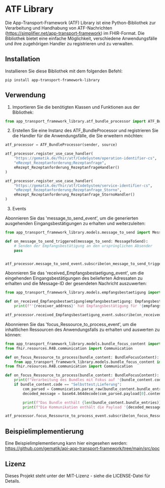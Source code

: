 # ATF Library

Die App-Transport-Framework (ATF) Library ist eine Python-Bibliothek zur Verarbeitung und Handhabung von ATF-Nachrichten (<https://simplifier.net/app-transport-framework>) im FHIR-Format. Die Bibliothek bietet eine einfache Möglichkeit, verschiedene Anwendungsfälle und ihre zugehörigen Handler zu registrieren und zu verwalten.

## Installation

Installieren Sie diese Bibliothek mit dem folgenden Befehl:

```
pip install app-transport-framework-library
```

## Verwendung

1. Importieren Sie die benötigten Klassen und Funktionen aus der Bibliothek:

```python
from app_transport_framework_library.atf_bundle_processor import ATF_BundleProcessor
```

2. Erstellen Sie eine Instanz des ATF_BundleProcessor und registrieren Sie die Handler für die Anwendungsfälle, die Sie erweitern möchten:

```python
atf_processor = ATF_BundleProcessor(sender, source)

atf_processor.register_use_case_handler(
    "https://gematik.de/fhir/atf/CodeSystem/operation-identifier-cs",
    "eRezept_Rezeptanforderung;Rezeptanfrage",
    eRezept_Rezeptanforderung_RezeptanfrageHandler()
)

atf_processor.register_use_case_handler(
    "https://gematik.de/fhir/atf/CodeSystem/service-identifier-cs",
    "eRezept_Rezeptanforderung;Rezeptanfrage_Storno",
    eRezept_Rezeptanforderung_Rezeptanfrage_StornoHandler()
)

```

3. Events

Abonnieren Sie das 'message_to_send_event', um die generierten ausgehenden Eingangsbestätigungen zu erhalten und weiterzuleiten:

```python
from app_transport_framework_library.models.message_to_send import MessageToSend

def on_message_to_send_triggered(message_to_send: MessageToSend):
    # Senden der Empfangsbestätigung an den ursprünglichen Absender
    pass


atf_processor.message_to_send_event.subscribe(on_message_to_send_triggered)

```

Abonnieren Sie das 'received_Empfangsbestaetigung_event', um die eingehenden Eingangsbestätigungen des belieferten Adressaten zu erhalten und die Message-ID der gesendeten Nachricht auszuwerten:

```python
from app_transport_framework_library.models.empfangsbestaetigung import Empfangsbestaetigung

def on_received_Empfangsbestaetigung(empfangsbestaetigung: Empfangsbestaetigung):
    print(f"'{receiver_address}' hat Empfangsbestätigung für '{empfangsbestaetigung.message_id}' von '{empfangsbestaetigung.sender}' erhalten")

atf_processor.received_Empfangsbestaetigung_event.subscribe(on_received_Empfangsbestaetigung)
```

Abonnieren Sie das 'focus_Ressource_to_process_event', um die inhaltlichen Ressourcen des Anwendungsfalls zu erhalten und auswerten zu können:

```python
from app_transport_framework_library.models.bundle_focus_content import BundleFocusContent
from fhir.resources.R4B.communication import Communication

def on_focus_Ressource_to_process(bundle_content: BundleFocusContent):
    from app_transport_framework_library.models.bundle_focus_content import BundleFocusContent
from fhir.resources.R4B.communication import Communication

def on_focus_Ressource_to_process(bundle_content: BundleFocusContent):
    print(f"Verarbeitung des Bundles mit Fokus auf '{bundle_content.code}'")
    if bundle_content.code == "Selbsttest;Lieferung":
        com_parsed = Communication.parse_raw(bundle_content.bundle_entries[0].json())
        decoded_message = base64.b64decode(com_parsed.payload[0].contentAttachment.data)

        print(f"Das Bundle enthält {len(bundle_content.bundle_entries)} Einträge")
        print(f"Die Kommunikation enthält die Payload '{decoded_message.decode('utf-8')}'")

atf_processor.focus_Ressource_to_process_event.subscribe(on_focus_Ressource_to_process)

```

## Beispielimplementierung

Eine Beispielimplementierung kann hier eingesehen werden:
<https://github.com/gematik/api-app-transport-framework/tree/main/src/poc>

## Lizenz

Dieses Projekt steht unter der MIT-Lizenz - siehe die LICENSE-Datei für Details.
